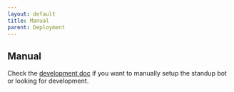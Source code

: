 ```yaml
---
layout: default
title: Manual
parent: Deployment
---
```


## Manual

Check the [development doc](./development) if you want to manually setup the standup bot or looking for development. 


